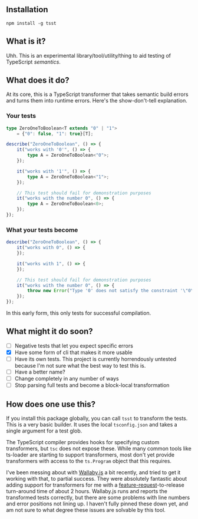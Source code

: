 ## Installation
```
npm install -g tsst
```

## What is it?
Uhh. This is an experimental library/tool/utility/thing to aid testing of TypeScript _semantics_.

## What does it do?
At its core, this is a TypeScript transformer that takes semantic build errors and turns them into runtime errors. Here's the show-don't-tell explanation.

### Your tests
```ts
type ZeroOneToBoolean<T extends "0" | "1">
    = {"0": false, "1": true}[T];

describe("ZeroOneToBoolean", () => {
    it("works with '0'", () => {
        type A = ZeroOneToBoolean<"0">;
    });

    it("works with '1'", () => {
        type A = ZeroOneToBoolean<"1">;
    });

    // This test should fail for demonstration purposes
    it("works with the number 0", () => {
        type A = ZeroOneToBoolean<0>;
    });
});
```
### What your tests become
```ts
describe("ZeroOneToBoolean", () => {
    it("works with 0", () => {
    });

    it("works with 1", () => {
    });

    // This test should fail for demonstration purposes
    it("works with the number 0", () => {
        throw new Error("​​Type '0' does not satisfy the constraint '\"0\" | \"1\"'.​​");
    });
});
```

In this early form, this only tests for successful compilation.

## What might it do soon?
- [ ] Negative tests that let you expect specific errors
- [x] Have some form of cli that makes it more usable
- [ ] Have its own tests. This project is currently horrendously untested because I'm not sure what the best way to test this is.
- [ ] Have a better name?
- [ ] Change completely in any number of ways
- [ ] Stop parsing full tests and become a block-local transformation

## How does one use this?
If you install this package globally, you can call `tsst` to transform the tests. This is a very basic builder. It uses the local `tsconfig.json` and takes a single argument for a test glob.

The TypeScript compiler provides hooks for specifying custom transformers, but `tsc` does not expose these. While many common tools like ts-loader are starting to support transformers, most don't yet provide transformers with access to the `ts.Program` object that this requires.

I've been messing about with [Wallaby.js](https://wallabyjs.com/) a bit recently, and tried to get it working with that, to partial success. They were absolutely fantastic about adding support for transformers for me with a [feature-request](https://github.com/wallabyjs/public/issues/1261)-to-release turn-around time of about 2 hours. Wallaby.js runs and reports the transformed tests correctly, but there are some problems with line numbers and error positions not lining up. I haven't fully pinned these down yet, and am not sure to what degree these issues are solvable by this tool.
